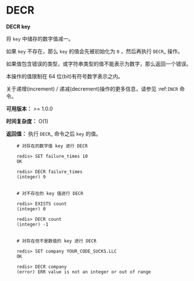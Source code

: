 # DECR


**DECR key**

将 ``key`` 中储存的数字值减一。

如果 ``key`` 不存在，那么 ``key`` 的值会先被初始化为 ``0`` ，然后再执行 `DECR`_ 操作。

如果值包含错误的类型，或字符串类型的值不能表示为数字，那么返回一个错误。

本操作的值限制在 64 位(bit)有符号数字表示之内。

关于递增(increment) / 递减(decrement)操作的更多信息，请参见 :ref:`INCR` 命令。

**可用版本：**
    >= 1.0.0

**时间复杂度：**
    O(1)

**返回值：**
    执行 `DECR`_ 命令之后 ``key`` 的值。

```
    # 对存在的数字值 key 进行 DECR

    redis> SET failure_times 10
    OK

    redis> DECR failure_times
    (integer) 9


    # 对不存在的 key 值进行 DECR

    redis> EXISTS count 
    (integer) 0

    redis> DECR count
    (integer) -1


    # 对存在但不是数值的 key 进行 DECR

    redis> SET company YOUR_CODE_SUCKS.LLC
    OK

    redis> DECR company
    (error) ERR value is not an integer or out of range
```